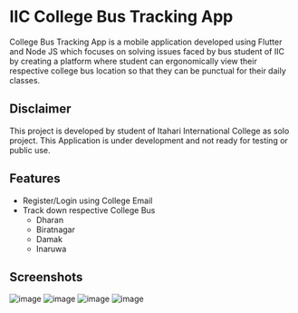 
# IIC College Bus Tracking App

College Bus Tracking App is a mobile application developed using Flutter and Node JS which focuses on solving issues faced by bus student of IIC by creating a platform where student can ergonomically view their respective college bus location so that they can be punctual for their daily classes.




## Disclaimer

This project is developed by student of Itahari International College as solo project. This Application is under development and not ready for testing or public use. 
## Features

- Register/Login using College Email 
- Track down respective College Bus
    - Dharan
    - Biratnagar
    - Damak
    - Inaruwa

## Screenshots
![image](https://user-images.githubusercontent.com/117423632/227724152-11c01735-6988-4531-90a5-bb97c36c2ce8.png)
![image](https://user-images.githubusercontent.com/117423632/227724216-539c5c9c-c6ea-4770-ad00-9079fc0fb720.png)
![image](https://user-images.githubusercontent.com/117423632/227724265-6a6d05a7-166d-4b08-a4b7-7d22c9fd5a6a.png)
![image](https://user-images.githubusercontent.com/117423632/227724293-4d88f368-d323-4e9c-9748-e89eed950fbf.png)

